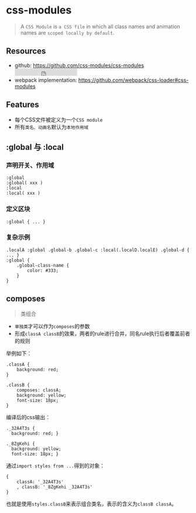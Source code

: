# css-modules

> A `CSS Module` is `a CSS file` in which all class names and animation names are `scoped locally by default`. 

## Resources

* github: <https://github.com/css-modules/css-modules> <iframe src="http://258i.com/gbtn.html?user=css-modules&repo=css-modules&type=star&count=true" frameborder="0" scrolling="0" width="170px" height="20px"></iframe>
* webpack implementation: <https://github.com/webpack/css-loader#css-modules>


## Features

* 每个CSS文件被定义为一个`CSS module`
* 所有`类名、动画名`默认为`本地作用域`



## :global 与 :local

### 声明开关、作用域

    :global
    :global( xxx )
    :local
    :local( xxx )

### 定义区块

    :global { ... }


### 复杂示例

    .localA :global .global-b .global-c :local(.localD.localE) .global-d { ... }
    :global {
        .global-class-name {
            color: #333;
        }
    }



## composes

> 类组合

* `单独类`才可以作为`composes`的参数
* 形成`classA classB`的效果，两者的rule进行合并，同名rule执行后者覆盖前者的规则

举例如下：

	.classA {
		background: red;
	}

	.classB {
		composes: classA;
		background: yellow;
		font-size: 18px;
	}

编译后的css输出：

	._32A4T3s {
	  background: red; }

	._8ZgKehi {
	  background: yellow;
	  font-size: 18px; }

通过`import styles from ...`得到的对象：

	{
		classA: '_32A4T3s'
		, classB: '_8ZgKehi _32A4T3s'
	}
	
也就是使用`styles.classB`来表示组合类名，表示的含义为`classB classA`。


